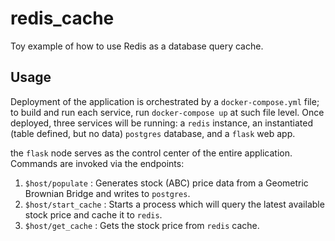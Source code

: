 # redis_cache
Toy example of how to use Redis as a database query cache. 

## Usage
Deployment of the application is orchestrated by a `docker-compose.yml` file; to build and run each service, run `docker-compose up` at such file level. Once deployed, three services will be running: a `redis` instance, an instantiated (table defined, but no data) `postgres` database, and a `flask` web app.

the `flask` node serves as the control center of the entire application. Commands are invoked via the endpoints:

  1. `$host/populate` : Generates stock (ABC) price data from a Geometric Brownian Bridge and writes to `postgres`.
  2. `$host/start_cache` : Starts a process which will query the latest available stock price and cache it to `redis`.
  3. `$host/get_cache` : Gets the stock price from `redis` cache.
